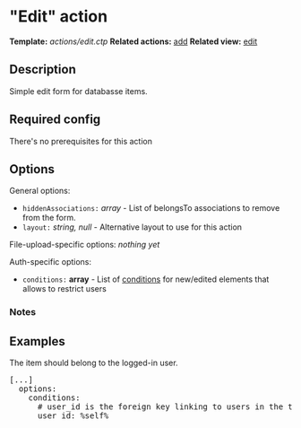 # "Edit" action
<i class="icon-file"></i> **Template:** *actions/edit.ctp*
<i class="icon-cogs"></i> **Related actions:** [add](../actions.add.md/docs:template)
<i class="icon-eye-open"></i> **Related view:** [edit](../views.edit.md/docs:template)

## Description
Simple edit form for databasse items.

## Required config
There's no prerequisites for this action

## Options
General options:

 * `hiddenAssociations:` *array* - List of belongsTo associations to remove from the form.
 * `layout:` *string, null* - Alternative layout to use for this action

File-upload-specific options: *nothing yet*

Auth-specific options:

 * `conditions:` **array** - List of [conditions](../theme_class.model_conditions.md/docs:template) for new/edited elements that allows to restrict users

### Notes

## Examples

The item should belong to the logged-in user.

<pre class="syntax yaml">
[...]
  options:
    conditions:
      # user_id is the foreign key linking to users in the table
      user_id: %self%
</pre>